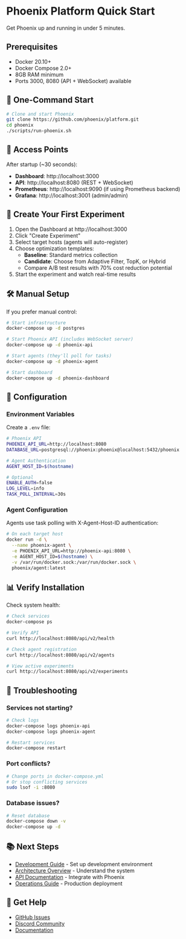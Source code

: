 # Phoenix Platform Quick Start

Get Phoenix up and running in under 5 minutes.

## Prerequisites

- Docker 20.10+
- Docker Compose 2.0+
- 8GB RAM minimum
- Ports 3000, 8080 (API + WebSocket) available

## 🚀 One-Command Start

```bash
# Clone and start Phoenix
git clone https://github.com/phoenix/platform.git
cd phoenix
./scripts/run-phoenix.sh
```

## 📍 Access Points

After startup (~30 seconds):

- **Dashboard**: http://localhost:3000
- **API**: http://localhost:8080 (REST + WebSocket)
- **Prometheus**: http://localhost:9090 (if using Prometheus backend)
- **Grafana**: http://localhost:3001 (admin/admin)

## 🧪 Create Your First Experiment

1. Open the Dashboard at http://localhost:3000
2. Click "Create Experiment"
3. Select target hosts (agents will auto-register)
4. Choose optimization templates:
   - **Baseline**: Standard metrics collection
   - **Candidate**: Choose from Adaptive Filter, TopK, or Hybrid
   - Compare A/B test results with 70% cost reduction potential
5. Start the experiment and watch real-time results

## 🛠️ Manual Setup

If you prefer manual control:

```bash
# Start infrastructure
docker-compose up -d postgres

# Start Phoenix API (includes WebSocket server)
docker-compose up -d phoenix-api

# Start agents (they'll poll for tasks)
docker-compose up -d phoenix-agent

# Start dashboard
docker-compose up -d phoenix-dashboard
```

## 🔧 Configuration

### Environment Variables

Create a `.env` file:

```bash
# Phoenix API
PHOENIX_API_URL=http://localhost:8080
DATABASE_URL=postgresql://phoenix:phoenix@localhost:5432/phoenix

# Agent Authentication
AGENT_HOST_ID=$(hostname)

# Optional
ENABLE_AUTH=false
LOG_LEVEL=info
TASK_POLL_INTERVAL=30s
```

### Agent Configuration

Agents use task polling with X-Agent-Host-ID authentication:

```bash
# On each target host
docker run -d \
  --name phoenix-agent \
  -e PHOENIX_API_URL=http://phoenix-api:8080 \
  -e AGENT_HOST_ID=$(hostname) \
  -v /var/run/docker.sock:/var/run/docker.sock \
  phoenix/agent:latest
```

## 📊 Verify Installation

Check system health:

```bash
# Check services
docker-compose ps

# Verify API
curl http://localhost:8080/api/v2/health

# Check agent registration
curl http://localhost:8080/api/v2/agents

# View active experiments
curl http://localhost:8080/api/v2/experiments
```

## 🚨 Troubleshooting

### Services not starting?
```bash
# Check logs
docker-compose logs phoenix-api
docker-compose logs phoenix-agent

# Restart services
docker-compose restart
```

### Port conflicts?
```bash
# Change ports in docker-compose.yml
# Or stop conflicting services
sudo lsof -i :8080
```

### Database issues?
```bash
# Reset database
docker-compose down -v
docker-compose up -d
```

## 📚 Next Steps

- [Development Guide](DEVELOPMENT_GUIDE.md) - Set up development environment
- [Architecture Overview](docs/architecture/PLATFORM_ARCHITECTURE.md) - Understand the system
- [API Documentation](docs/api/) - Integrate with Phoenix
- [Operations Guide](docs/operations/OPERATIONS_GUIDE_COMPLETE.md) - Production deployment

## 💬 Get Help

- [GitHub Issues](https://github.com/phoenix/platform/issues)
- [Discord Community](https://discord.gg/phoenix)
- [Documentation](docs/)